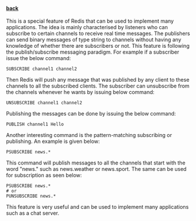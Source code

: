 #### [back](special_features_main.md)

This is a special feature of Redis that can be used to implement many applications. The idea is mainly characterised by listeners who can subscribe to certain channels to receive real time messages. The publishers can send binary messages of type string to channels without having any knowledge of whether there are subscribers or not. This feature is following the publish/subscribe messaging paradigm. For example if a subscriber issue the below command:

````
SUBSCRIBE channel1 channel2
````

Then Redis will push any message that was published by any client to these channels to all the subscribed clients.  The subscriber can unsubscribe from the channels whenever he wants by issuing below command:

````
UNSUBSCRIBE channel1 channel2
````

Publishing the messages can be done by issuing the below command:

````
PUBLISH channel1 Hello
````


Another interesting command is the pattern-matching subscribing or publishing. An example is given below:


````
PSUBSCRIBE news.* 
````

This command will publish messages to all the channels that start with the word "news." such as news.weather or news.sport. The same can be used for subscription as seen below:

````
PSUBSCRIBE news.*
# or
PUNSUBSCRIBE news.*
````

This feature is very useful and can be used to implement many applications such as a chat server.
